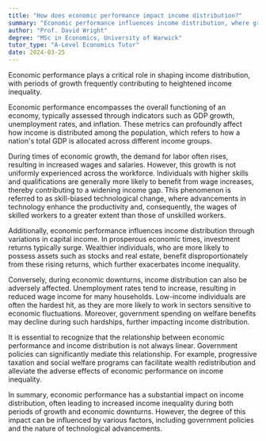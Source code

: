 ```yaml
---
title: "How does economic performance impact income distribution?"
summary: "Economic performance influences income distribution, where growth periods frequently result in heightened income inequality."
author: "Prof. David Wright"
degree: "MSc in Economics, University of Warwick"
tutor_type: "A-Level Economics Tutor"
date: 2024-03-25
---
```


Economic performance plays a critical role in shaping income distribution, with periods of growth frequently contributing to heightened income inequality.

Economic performance encompasses the overall functioning of an economy, typically assessed through indicators such as GDP growth, unemployment rates, and inflation. These metrics can profoundly affect how income is distributed among the population, which refers to how a nation's total GDP is allocated across different income groups.

During times of economic growth, the demand for labor often rises, resulting in increased wages and salaries. However, this growth is not uniformly experienced across the workforce. Individuals with higher skills and qualifications are generally more likely to benefit from wage increases, thereby contributing to a widening income gap. This phenomenon is referred to as skill-biased technological change, where advancements in technology enhance the productivity and, consequently, the wages of skilled workers to a greater extent than those of unskilled workers.

Additionally, economic performance influences income distribution through variations in capital income. In prosperous economic times, investment returns typically surge. Wealthier individuals, who are more likely to possess assets such as stocks and real estate, benefit disproportionately from these rising returns, which further exacerbates income inequality.

Conversely, during economic downturns, income distribution can also be adversely affected. Unemployment rates tend to increase, resulting in reduced wage income for many households. Low-income individuals are often the hardest hit, as they are more likely to work in sectors sensitive to economic fluctuations. Moreover, government spending on welfare benefits may decline during such hardships, further impacting income distribution.

It is essential to recognize that the relationship between economic performance and income distribution is not always linear. Government policies can significantly mediate this relationship. For example, progressive taxation and social welfare programs can facilitate wealth redistribution and alleviate the adverse effects of economic performance on income inequality.

In summary, economic performance has a substantial impact on income distribution, often leading to increased income inequality during both periods of growth and economic downturns. However, the degree of this impact can be influenced by various factors, including government policies and the nature of technological advancements.
    